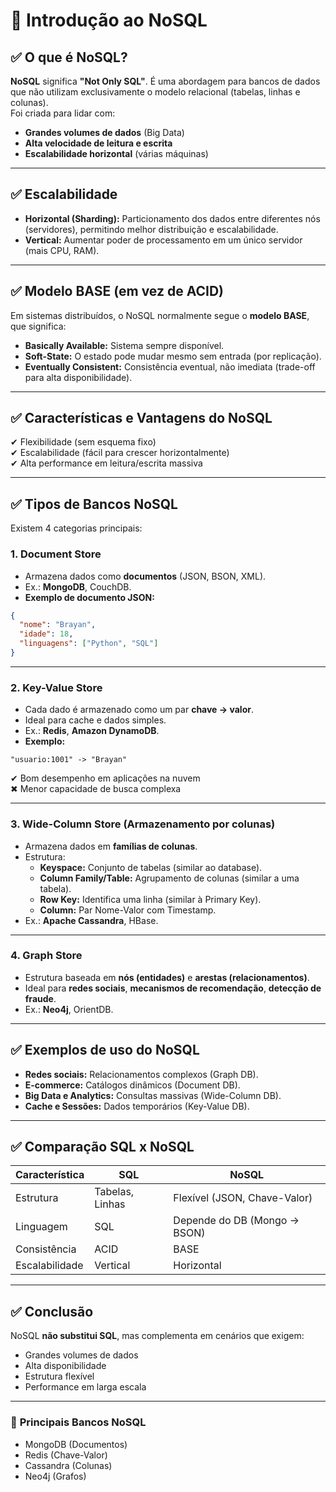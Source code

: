 
# 📌 Introdução ao NoSQL

## ✅ O que é NoSQL?
**NoSQL** significa **"Not Only SQL"**. É uma abordagem para bancos de dados que não utilizam exclusivamente o modelo relacional (tabelas, linhas e colunas).  
Foi criada para lidar com:
- **Grandes volumes de dados** (Big Data)
- **Alta velocidade de leitura e escrita**
- **Escalabilidade horizontal** (várias máquinas)

---

## ✅ Escalabilidade
- **Horizontal (Sharding):** Particionamento dos dados entre diferentes nós (servidores), permitindo melhor distribuição e escalabilidade.
- **Vertical:** Aumentar poder de processamento em um único servidor (mais CPU, RAM).

---

## ✅ Modelo BASE (em vez de ACID)
Em sistemas distribuídos, o NoSQL normalmente segue o **modelo BASE**, que significa:
- **Basically Available:** Sistema sempre disponível.
- **Soft-State:** O estado pode mudar mesmo sem entrada (por replicação).
- **Eventually Consistent:** Consistência eventual, não imediata (trade-off para alta disponibilidade).

---

## ✅ Características e Vantagens do NoSQL
✔ Flexibilidade (sem esquema fixo)  
✔ Escalabilidade (fácil para crescer horizontalmente)  
✔ Alta performance em leitura/escrita massiva  

---

## ✅ Tipos de Bancos NoSQL
Existem 4 categorias principais:

### 1. **Document Store**  
- Armazena dados como **documentos** (JSON, BSON, XML).
- Ex.: **MongoDB**, CouchDB.  
- **Exemplo de documento JSON:**
```json
{
  "nome": "Brayan",
  "idade": 18,
  "linguagens": ["Python", "SQL"]
}
```

---

### 2. **Key-Value Store**
- Cada dado é armazenado como um par **chave → valor**.
- Ideal para cache e dados simples.
- Ex.: **Redis**, **Amazon DynamoDB**.
- **Exemplo:**
```
"usuario:1001" -> "Brayan"
```
✔ Bom desempenho em aplicações na nuvem  
✖ Menor capacidade de busca complexa  

---

### 3. **Wide-Column Store** (Armazenamento por colunas)
- Armazena dados em **famílias de colunas**.
- Estrutura:
  - **Keyspace:** Conjunto de tabelas (similar ao database).
  - **Column Family/Table:** Agrupamento de colunas (similar a uma tabela).
  - **Row Key:** Identifica uma linha (similar à Primary Key).
  - **Column:** Par Nome-Valor com Timestamp.
- Ex.: **Apache Cassandra**, HBase.

---

### 4. **Graph Store**
- Estrutura baseada em **nós (entidades)** e **arestas (relacionamentos)**.
- Ideal para **redes sociais**, **mecanismos de recomendação**, **detecção de fraude**.
- Ex.: **Neo4j**, OrientDB.

---

## ✅ Exemplos de uso do NoSQL
- **Redes sociais:** Relacionamentos complexos (Graph DB).
- **E-commerce:** Catálogos dinâmicos (Document DB).
- **Big Data e Analytics:** Consultas massivas (Wide-Column DB).
- **Cache e Sessões:** Dados temporários (Key-Value DB).

---

## ✅ Comparação SQL x NoSQL
| Característica          | **SQL**                 | **NoSQL**                   |
|--------------------------|-------------------------|--------------------------------|
| Estrutura               | Tabelas, Linhas        | Flexível (JSON, Chave-Valor) |
| Linguagem               | SQL                    | Depende do DB (Mongo → BSON) |
| Consistência            | ACID                   | BASE                          |
| Escalabilidade          | Vertical               | Horizontal                    |

---

## ✅ Conclusão
NoSQL **não substitui SQL**, mas complementa em cenários que exigem:
- Grandes volumes de dados
- Alta disponibilidade
- Estrutura flexível
- Performance em larga escala

---

### 🔗 **Principais Bancos NoSQL**
- MongoDB (Documentos)
- Redis (Chave-Valor)
- Cassandra (Colunas)
- Neo4j (Grafos)
